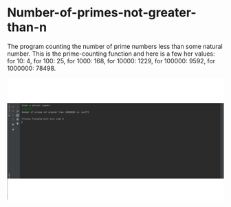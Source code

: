 # Number-of-primes-not-greater-than-n
The program counting the number of prime numbers less than some natural number.
This is the prime-counting function and here is a few her values:
for 10: 4,
for 100: 25,
for 1000: 168,
for 10000: 1229,
for 100000: 9592,
for 1000000: 78498.

![result](./images/screen1.png)



